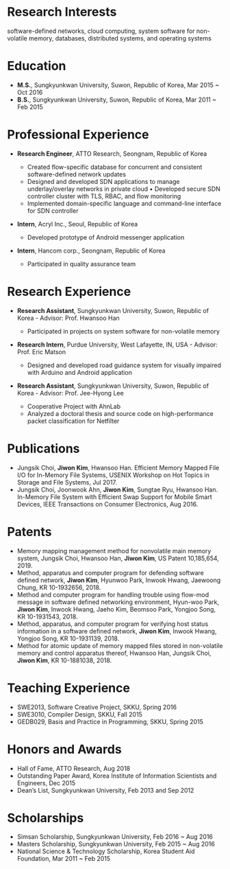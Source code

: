 # Research Interests
software-defined networks, cloud computing, system software for non-volatile memory, databases, distributed systems, and operating systems

# Education
- **M.S.**, Sungkyunkwan University, Suwon, Republic of Korea, Mar 2015 ~ Oct 2016
- **B.S.**, Sungkyunkwan University, Suwon, Republic of Korea, Mar 2011 ~ Feb 2015

# Professional Experience
- **Research Engineer**, ATTO Research, Seongnam, Republic of Korea
  - Created flow-specific database for concurrent and consistent software-defined network updates
  - Designed and developed SDN applications to manage underlay/overlay networks in private cloud • Developed secure SDN controller cluster with TLS, RBAC, and flow monitoring
  - Implemented domain-specific language and command-line interface for SDN controller

- **Intern**, Acryl Inc., Seoul, Republic of Korea
  - Developed prototype of Android messenger application

- **Intern**, Hancom corp., Seongnam, Republic of Korea
  - Participated in quality assurance team

# Research Experience
- **Research Assistant**, Sungkyunkwan University, Suwon, Republic of Korea - Advisor: Prof. Hwansoo Han
  - Participated in projects on system software for non-volatile memory

- **Research Intern**, Purdue University, West Lafayette, IN, USA - Advisor: Prof. Eric Matson
  - Designed and developed road guidance system for visually impaired with Arduino and Android application

- **Research Assistant**, Sungkyunkwan University, Suwon, Republic of Korea - Advisor: Prof. Jee-Hyong Lee
  - Cooperative Project with AhnLab
  - Analyzed a doctoral thesis and source code on high-performance packet classification for Netfilter

# Publications
- Jungsik Choi, __Jiwon Kim__, Hwansoo Han. Efficient Memory Mapped File I/O for In-Memory File Systems, USENIX Workshop on
Hot Topics in Storage and File Systems, Jul 2017.
- Jungsik Choi, Joonwook Ahn, __Jiwon Kim__, Sungtae Ryu, Hwansoo Han. In-Memory File System with Efficient Swap Support for
Mobile Smart Devices, IEEE Transactions on Consumer Electronics, Aug 2016.

# Patents
- Memory mapping management method for nonvolatile main memory system, Jungsik Choi, Hwansoo Han, __Jiwon Kim__, US Patent 10,185,654, 2019.
- Method, apparatus and computer program for defending software defined network, __Jiwon Kim__, Hyunwoo Park, Inwook Hwang, Jaewoong Chung, KR 10-1932656, 2018.
- Method and computer program for handling trouble using flow-mod message in software defined networking environment, Hyun-woo Park, __Jiwon Kim__, Inwook Hwang, Jaeho Kim, Beomsoo Park, Yongjoo Song, KR 10-1931543, 2018.
- Method, apparatus, and computer program for verifying host status information in a software defined network, __Jiwon Kim__, Inwook Hwang, Yongjoo Song, KR 10-1931139, 2018.
- Method for atomic update of memory mapped files stored in non-volatile memory and control apparatus thereof, Hwansoo Han, Jungsik Choi, __Jiwon Kim__, KR 10-1881038, 2018.

# Teaching Experience
- SWE2013, Software Creative Project, SKKU, Spring 2016
- SWE3010, Compiler Design, SKKU, Fall 2015
- GEDB029, Basis and Practice in Programming, SKKU, Spring 2015

# Honors and Awards
- Hall of Fame, ATTO Research, Aug 2018
- Outstanding Paper Award, Korea Institute of Information Scientists and Engineers, Dec 2015
- Dean’s List, Sungkyunkwan University, Feb 2013 and Sep 2012

# Scholarships
- Simsan Scholarship, Sungkyunkwan University, Feb 2016 ~ Aug 2016
- Masters Scholarship, Sungkyunkwan University, Feb 2015 ~ Aug 2016
- National Science & Technology Scholarship, Korea Student Aid Foundation, Mar 2011 ~ Feb 2015
